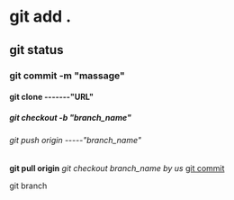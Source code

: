 <html>
<head>
<title>git command's</title>
</head>
<body>
<h1>git add . </h1>
<h2>git status </h2>
<h3>git commit -m "massage" </h3>
<h4>git clone -------"URL" </h4>
<h5>git checkout -b "branch_name"</h5>
<h6>git push origin -----"branch_name" </h6>
<b>git pull origin</b>
<i>git checkout branch_name by us</i>
<u>git commit </u>
<p>git branch</p>

</body>
</html>